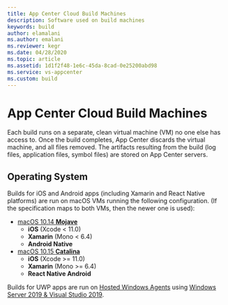 ```yaml
---
title: App Center Cloud Build Machines
description: Software used on build machines
keywords: build
author: elamalani
ms.author: emalani
ms.reviewer: kegr
ms.date: 04/28/2020
ms.topic: article
ms.assetid: 1d1f2f48-1e6c-45da-8cad-0e25200abd98
ms.service: vs-appcenter
ms.custom: build
---
```


# App Center Cloud Build Machines

Each build runs on a separate, clean virtual machine (VM) no one else has access to. Once the build completes, App Center discards the virtual machine, and all files removed. The artifacts resulting from the build (log files, application files, symbol files) are stored on App Center servers.

## Operating System

Builds for iOS and Android apps (including Xamarin and React Native platforms) are run on macOS VMs running the following configuration. (If the specification maps to both VMs, then the newer one is used):
- [macOS 10.14 **Mojave**](~/build/macos-10.14-software.md)
   - **iOS** (Xcode < 11.0)
   - **Xamarin** (Mono < 6.4) 
   - **Android Native**
- [macOS 10.15 **Catalina**](~/build/macos-10.15-software.md)
   - **iOS** (Xcode >= 11.0)
   - **Xamarin** (Mono >= 6.4)
   - **React Native Android**

Builds for UWP apps are run on [Hosted Windows Agents](https://www.visualstudio.com/docs/build/concepts/agents/hosted) using [Windows Server 2019 & Visual Studio 2019](https://github.com/actions/virtual-environments/blob/master/images/win/Windows2019-Readme.md).
